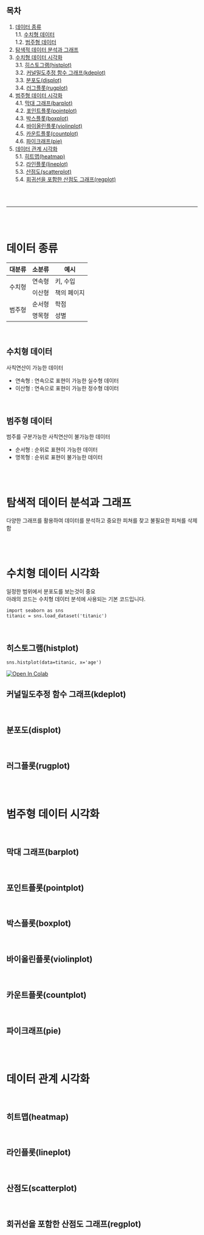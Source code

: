 ## 목차
1. [데이터 종류](#데이터-종류)  
1.1. [수치형 데이터](#수치형-데이터)  
1.2. [범주형 데이터](#범주형-데이터)  
2. [탐색적 데이터 분석과 그래프](#탐색적-데이터-분석과-그래프)  
3. [수치형 데이터 시각화](#수치형-데이터-시각화)  
3.1. [히스토그램(histplot)](#히스토그램histplot)  
3.2. [커널밀도추정 함수 그래프(kdeplot)](#커널밀도추정-함수-그래프kdeplot)  
3.3. [분포도(displot)](#분포도displot)  
3.4. [러그플롯(rugplot)](#러그플롯rugplot)  
4. [범주형 데이터 시각화](#범주형-데이터-시각화)  
4.1. [막대 그래프(barplot)](#막대-그래프barplot)  
4.2. [포인트플롯(pointplot)](#포인트플롯pointplot)  
4.3. [박스플롯(boxplot)](#박스플롯boxplot)  
4.4. [바이올린플롯(violinplot)](#바이올린플롯violinplot)  
4.5. [카운트플롯(countplot)](#카운트플롯countplot)  
4.6. [파이크래프(pie)](#파이크래프pie)  
5. [데이터 관계 시각화](#데이터-관계-시각화)  
5.1. [히트맵(heatmap)](#히트맵heatmap)  
5.2. [라인플롯(lineplot)](#라인플롯lineplot)  
5.3. [산점도(scatterplot)](#산점도scatterplot)  
5.4. [회귀선을 포함한 산점도 그래프(regplot)](#회귀선을-포함한-산점도-그래프regplot)  

<br/><br/>

-------

<br/><br/>

# 데이터 종류

<table>
  <thead>
    <tr>
      <th>대분류</th>
      <th>소분류</th>
      <th>예시</th>
    </tr>
  </thead>
  <tbody>
    <tr>
      <td rowspan="2">수치형</td>
      <td>연속형</td>
      <td>키, 수입</td>
    </tr>
    <tr>
      <td>이산형</td>
      <td>책의 페이지</td>
    </tr>
    <tr>
      <td rowspan="2">범주형</td>
      <td>순서형</td>
      <td>학점</td>
    </tr>
    <tr>
      <td>명목형</td>
      <td>성별</td>
    </tr>
  </tbody>
</table>

<br/>

## 수치형 데이터

사칙연산이 가능한 데이터  
* 연속형 : 연속으로 표현이 가능한 실수형 데이터
* 이산형 : 연속으로 표현이 가능한 정수형 데이터

<br/>

## 범주형 데이터

범주를 구분가능한 사칙연산이 불가능한 데이터  
* 순서형 : 순위로 표현이 가능한 데이터
* 명목형 : 순위로 표현이 불가능한 데이터

<br/><br/>

# 탐색적 데이터 분석과 그래프
다양한 그래프를 활용하여 데이터를 분석하고 중요한 피쳐를 찾고 불필요한 피쳐를 삭제함

<br/><br/>

# 수치형 데이터 시각화
일정한 범위에서 분포도를 보는것이 중요  
아래의 코드는 수치형 데이터 분석에 사용되는 기본 코드입니다.
```
import seaborn as sns
titanic = sns.load_dataset('titanic')
```

<br/>

## 히스토그램(histplot)
```
sns.histplot(data=titanic, x='age')
```
[![Open In Colab](https://colab.research.google.com/assets/colab-badge.svg)](https://colab.research.google.com/github/gitwtmo/musthave_mldl_problem_solving_strategy/blob/main/Indexs/part1/chapter3.ipynb#히스)
<br/>

## 커널밀도추정 함수 그래프(kdeplot)


<br/>

## 분포도(displot)


<br/>

## 러그플롯(rugplot)


<br/><br/>

# 범주형 데이터 시각화


<br/>

## 막대 그래프(barplot)


<br/>

## 포인트플롯(pointplot)


<br/>

## 박스플롯(boxplot)


<br/>

## 바이올린플롯(violinplot)


<br/>

## 카운트플롯(countplot)


<br/>

## 파이크래프(pie)


<br/><br/>

# 데이터 관계 시각화


<br/>

## 히트맵(heatmap)


<br/>

## 라인플롯(lineplot)


<br/>

## 산점도(scatterplot)


<br/>

## 회귀선을 포함한 산점도 그래프(regplot)
